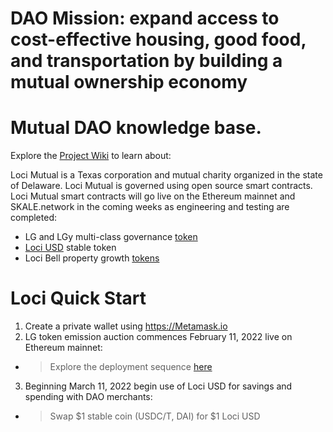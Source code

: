 # DAO Mission: expand access to cost-effective housing, good food, and transportation by building a mutual ownership economy

# Mutual DAO knowledge base.

Explore the [Project Wiki](https://github.com/LociMutual/docs/wiki) to learn about:

   Loci Mutual is a Texas corporation and mutual charity organized in the state of Delaware. Loci Mutual is governed using open source smart contracts. Loci Mutual smart contracts will go live on the Ethereum mainnet and SKALE.network in the coming weeks as engineering and testing are completed: <br>
   * LG and LGy multi-class governance [token](https://github.com/LociMutual/docs/wiki/Mutual-Governance:-LG-token) <br>
   * [Loci USD](https://github.com/LociMutual/docs/wiki/Stable-Token:-LUSD) stable token <br>
   * Loci Bell property growth [tokens](https://github.com/LociMutual/docs/wiki/CMBT-Mortgage-token) <br>
# Loci Quick Start

1. Create a private wallet using https://Metamask.io
1. LG token emission auction commences February 11, 2022 live on Ethereum mainnet:
* > Explore the deployment sequence [here](https://medium.com/@jkw_iii/decentralizing-a-real-estate-dao-27f41f344deb)

3. Beginning March 11, 2022 begin use of Loci USD for savings and spending with DAO merchants: 
* > Swap $1 stable coin (USDC/T, DAI) for $1 Loci USD


